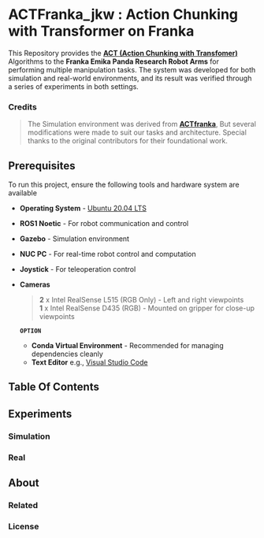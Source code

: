 # ACTFranka_jkw : Action Chunking with Transformer on Franka 

This Repository provides the [**ACT (Action Chunking with Transfomer)**](https://github.com/tonyzhaozh/act) Algorithms to the **Franka Emika Panda Research Robot Arms** for performing multiple manipulation tasks.
The system was developed for both simulation and real-world environments, and its result was verified through a series of experiments in both settings.

### Credits 
> The Simulation environment was derived from **[ACTfranka](https://github.com/sainavaneet/ACTfranka)**, But several modifications were made to suit our tasks and architecture.
> Special thanks to the original contributors for their foundational work. 



## Prerequisites
To run this project, ensure the following tools and hardware system are available



* **Operating System** - [Ubuntu 20.04 LTS](https://releases.ubuntu.com/focal/)
* **ROS1 Noetic** - For robot communication and control
* **Gazebo** - Simulation environment
* **NUC PC** - For real-time robot control and computation
* **Joystick** - For teleoperation control
* **Cameras**
  > **2** x Intel RealSense L515 (RGB Only) - Left and right viewpoints\
  > **1** x Intel RealSense D435 (RGB) - Mounted on gripper for close-up viewpoints

  **`OPTION`**
  
  * **Conda Virtual Environment** - Recommended for managing dependencies cleanly
  * **Text Editor** e.g., [Visual Studio Code](https://code.visualstudio.com/)


## Table Of Contents 

## Experiments 
### Simulation 
### Real

## About 
### Related 
### License

